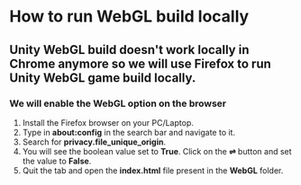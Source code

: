 #  How to run WebGL build locally 

## Unity WebGL build doesn't work locally in Chrome anymore so we will use Firefox to run Unity WebGL game build locally.

### We will enable the WebGL option on the browser
1. Install the Firefox browser on your PC/Laptop.
2. Type in **about:config** in the search bar and navigate to it.
3. Search for **privacy.file_unique_origin**.
4. You will see the boolean value set to **True**. Click on the **⇌** button and set the value to **False**.
5. Quit the tab and open the **index.html** file present in the **WebGL** folder.
